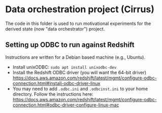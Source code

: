 # Data orchestration project (Cirrus)

The code in this folder is used to run motivational experiments for the derived
state (now "data orchestrator") project.

## Setting up ODBC to run against Redshift

Instructions are written for a Debian based machine (e.g., Ubuntu).

- Install unixODBC: `sudo apt install unixodbc-dev`
- Install the Redshift ODBC driver (you will want the 64-bit driver)
  https://docs.aws.amazon.com/redshift/latest/mgmt/configure-odbc-connection.html#install-odbc-driver-linux
- You may need to add `.odbc.ini` and `.odbcinst.ini` to your home directory.
  Follow the instructions here:
  https://docs.aws.amazon.com/redshift/latest/mgmt/configure-odbc-connection.html#odbc-driver-configure-linux-mac
